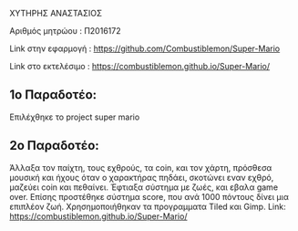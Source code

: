 ΧΥΤΗΡΗΣ ΑΝΑΣΤΑΣΙΟΣ

Αριθμός μητρώου : Π2016172

Link στην εφαρμογή : https://github.com/Combustiblemon/Super-Mario

Link στο εκτελέσιμο : https://combustiblemon.github.io/Super-Mario/

## 1ο Παραδοτέο:
Επιλέχθηκε το project super mario
  
## 2ο Παραδοτέο:
Άλλαξα τον παίχτη, τους εχθρούς, τα coin, και τον χάρτη, πρόσθεσα μουσική και ήχους όταν ο χαρακτήρας πηδάει, σκοτώνει εναν εχθρό,   μαζεύει coin και πεθαίνει. Έφτιαξα σύστημα με ζωές, και εβαλα game over. Επίσης προστέθηκε σύστημα score, που ανά 1000 πόντους δίνει μια επιπλέον ζωή. Χρησημοποιήθηκαν τα προγραμματα Tiled και Gimp.   Link: https://combustiblemon.github.io/Super-Mario/
